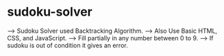 # sudoku-solver
--> Sudoku Solver used Backtracking Algorithm. --> Also Use Basic HTML, CSS, and JavaScript. --> Fill partially in any number between 0 to 9. --> If sudoku is out of condition it gives an error.
